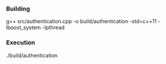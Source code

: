 ### Building
g++ src/authentication.cpp -o build/authentication -std=c++11 -lboost_system -lpthread

### Execution
./build/authentication
